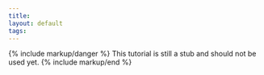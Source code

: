 ```yaml
---
title:
layout: default
tags:
---
```


{% include markup/danger %}
This tutorial is still a stub and should not be used yet.
{% include markup/end %}
